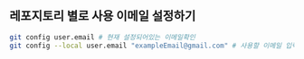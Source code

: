 ## 레포지토리 별로 사용 이메일 설정하기

```bash
git config user.email # 현재 설정되어있는 이메일확인
git config --local user.email "exampleEmail@gmail.com" # 사용할 이메일 입력하기
```
